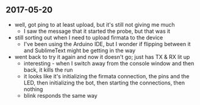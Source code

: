 ## 2017-05-20
- well, got ping to at least upload, but it's still not giving me much
  - I saw the message that it started the probe, but that was it
- still sorting out when I need to upload firmata to the device
  - I've been using the Arduino IDE, but I wonder if flipping between it and SublimeText might be getting in the way
- went back to try it again and now it doesn't go; just has TX & RX lit up
  - interesting - when I switch away from the console window and then back, it kills the run
  - it looks like it's initializing the firmata connection, the pins and the LED, then initializing the bot, then starting the connections, then nothing
  - blink responds the same way
  
